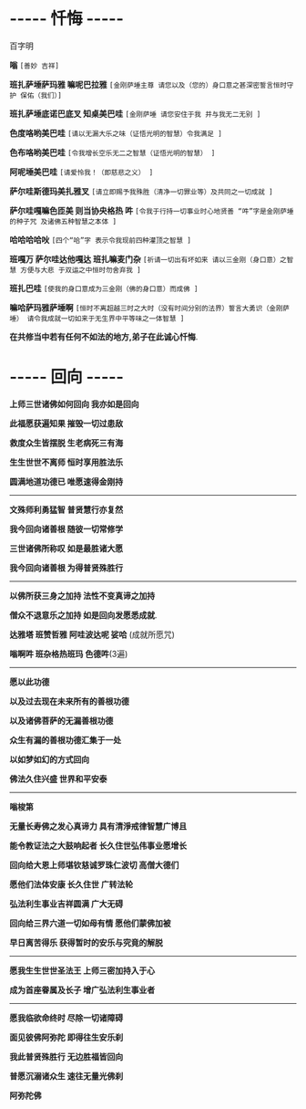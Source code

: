 # ----- 忏悔 -----

百字明

**嗡** `[善妙 吉祥]`

**班扎萨埵萨玛雅 嘛呢巴拉雅** `[金刚萨埵主尊 请您以及（您的）身口意之甚深密誓言恒时守护 保佑（我们）]`

**班扎萨埵底诺巴底叉 知桌美巴哇** `[金刚萨埵 请您安住于我 并与我无二无别 ]`

**色度咯哟美巴哇** `[请以无漏大乐之味（证悟光明的智慧）令我满足 ]`

**色布咯哟美巴哇** `[令我增长空乐无二之智慧（证悟光明的智慧） ]`

**阿呢埵美巴哇** `[请爱怜我！（即慈悲之义） ]`

**萨尔哇斯德玛美扎雅叉** `[请立即赐予我殊胜（清净一切罪业等）及共同之一切成就 ]`

**萨尔哇嘎嘛色匝美 则当协央格热 吽** `[令我于行持一切事业时心地贤善 “吽”字是金刚萨埵的种子咒 及诸佛五种智慧之本体 ]`

**哈哈哈哈吙** `[四个“哈”字 表示令我现前四种灌顶之智慧 ]`

**班嘎万 萨尔哇达他嘎达 班扎嘛麦门杂** `[祈请一切出有坏如来 请以三金刚（身口意）之智慧 方便与大悲 于双运之中恒时勿舍弃我 ]`

**班扎巴哇** `[使我的身口意成为三金刚（佛的身口意）而成佛 ]`

**嘛哈萨玛雅萨埵啊** `[恒时不离超越三时之大时（没有时间分别的法界）誓言大勇识（金刚萨埵） 请令我成就一切如来于无生界中平等味之一体智慧 ]`

**在共修当中若有任何不如法的地方,弟子在此诚心忏悔**.

# ----- 回向 -----

**上师三世诸佛如何回向 我亦如是回向**

**此福愿获遍知果 摧毁一切过患敌**

**救度众生皆摆脱 生老病死三有海**

**生生世世不离师 恒时享用胜法乐**

**圆满地道功德已 唯愿速得金刚持**

---

**文殊师利勇猛智 普贤慧行亦复然**

**我今回向诸善根 随彼一切常修学**

**三世诸佛所称叹 如是最胜诸大愿**

**我今回向诸善根 为得普贤殊胜行**

---

**以佛所获三身之加持 法性不变真谛之加持**

**僧众不退意乐之加持 如是回向发愿悉成就**.

**达雅塔 班赞哲雅 阿哇波达呢 娑哈** (成就所愿咒)

**嗡啊吽 班杂格热班玛 色德吽**(3遍)

---

**愿以此功德**

**以及过去现在未来所有的善根功德**

**以及诸佛菩萨的无漏善根功德**

**众生有漏的善根功德汇集于一处**

**以如梦如幻的方式回向**

**佛法久住兴盛 世界和平安泰**

---

**嗡梭第**

**无量长寿佛之发心真谛力 具有清淨戒律智慧广博且**

**能令教证法之大鼓响起者 长久住世弘伟事业愿增长**

**回向给大恩上师堪钦慈诚罗珠仁波切 高僧大德们**

**愿他们法体安康 长久住世 广转法轮**

**弘法利生事业吉祥圆满 广大无碍**

**回向给三界六道一切如母有情 愿他们蒙佛加被**

**早日离苦得乐 获得暂时的安乐与究竟的解脱**

---

**愿我生生世世圣法王 上师三密加持入于心**

**成为首座眷属及长子 增广弘法利生事业者**

---

**愿我临欲命终时 尽除一切诸障碍**

**面见彼佛阿弥陀 即得往生安乐刹**

**我此普贤殊胜行 无边胜福皆回向**

**普愿沉溺诸众生 速往无量光佛刹**

**阿弥陀佛**
